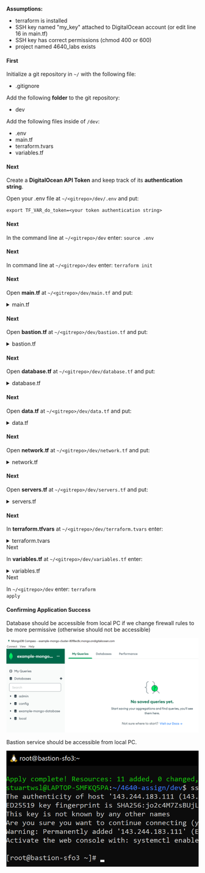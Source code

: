 <b>Assumptions:</b>
- terraform is installed 
- SSH key named "my_key" attached to DigitalOcean account (or edit line 16 in main.tf)
- SSH key has correct permissions (chmod 400 or 600)
- project named 4640_labs exists

<h4>First</h4>

Initialize a git repository in ```~/``` with the following file:
- .gitignore

Add the following <b>folder</b> to the git repository:
- dev

Add the following files inside of ```/dev```:
- .env
- main.tf
- terraform.tvars
- variables.tf

<h4>Next</h4>

Create a <b>DigitalOcean API Token</b> and keep track of its <b>authentication string</b>.

Open your .env file at ```~/<gitrepo>/dev/.env``` and put:
```
export TF_VAR_do_token=<your token authentication string>
```

<h4>Next</h4>

In the command line at ```~/<gitrepo>/dev``` enter: <code>source .env</code>

<h4>Next</h4>

In command line at ```~/<gitrepo>/dev``` enter: <code>terraform init</code>

<h4>Next</h4>

Open <b>main.tf</b> at ```~/<gitrepo>/dev/main.tf``` and put:


<details>
    <summary>
        main.tf
    </summary>

    terraform {
        required_providers {
            digitalocean = {
                source  = "digitalocean/digitalocean"
                version = "~> 2.0"
            }
        }
    }

    # Configure the DigitalOcean Provider
    provider "digitalocean" {
        token = var.do_token
    }

</details>

<h4>Next</h4>

Open <b>bastion.tf</b> at ```~/<gitrepo>/dev/bastion.tf``` and put:


<details>
    <summary>
        bastion.tf
    </summary>

    # firewall for bastion server


        resource "digitalocean_firewall" "bastion" {
        
        #firewall name
        name = "ssh-bastion-firewall"

        # Droplets to apply the firewall to
        droplet_ids = [digitalocean_droplet.bastion.id]

        inbound_rule {
            protocol = "tcp"
            port_range = "22"
            source_addresses = var.destination_addresses
        }

        outbound_rule {
            protocol = "tcp"
            port_range = "22"
            destination_addresses = [digitalocean_vpc.web_vpc.ip_range]
        }

        outbound_rule {
            protocol = "icmp"
            destination_addresses = [digitalocean_vpc.web_vpc.ip_range]
        }
    }

    # Create a bastion server
        resource "digitalocean_droplet" "bastion" {
        image    = "rockylinux-9-x64"
        name     = "bastion-${var.region}"
        region   = var.region
        size     = "s-1vcpu-512mb-10gb"
        ssh_keys = [data.digitalocean_ssh_key.my_key.id]
        vpc_uuid = digitalocean_vpc.web_vpc.id
    }

    # Add bastion to existing 4640_labs project
    resource "digitalocean_project_resources" "project_attach_bastion" {
        project = data.digitalocean_project.lab_project.id
        resources = [digitalocean_droplet.bastion.urn]
    }

</details>

<h4>Next</h4>

Open <b>database.tf</b> at ```~/<gitrepo>/dev/database.tf``` and put:


<details>
    <summary>
        database.tf
    </summary>

    resource "digitalocean_database_firewall" "mongodb-firewall" {
        
        cluster_id = digitalocean_database_cluster.mongodb-example.id
            # allow connection from resources with a given tag
            # for example if our droplets all have a tag "web" we could use web as the value
            rule {
            type = "tag"
            value = var.vpc_name
        }
    }


    resource "digitalocean_database_cluster" "mongodb-example" {
        name       = "example-mongo-cluster"
        engine     = "mongodb"
        version    = "4"
        size       = "db-s-1vcpu-1gb"
        region     = var.region
        node_count = 1

        private_network_uuid = digitalocean_vpc.web_vpc.id
    }


    resource "digitalocean_database_db" "database-example" {
        cluster_id = digitalocean_database_cluster.mongodb-example.id
        name       = "example-mongo-database"
    }

</details>

<h4>Next</h4>

Open <b>data.tf</b> at ```~/<gitrepo>/dev/data.tf``` and put:


<details>
    <summary>
        data.tf
    </summary>

    # Set the SSH key used
    data "digitalocean_ssh_key" "my_key" {
        name = "my_key"
    }

    # Set the project used
    data "digitalocean_project" "lab_project" {
        name = "4640_labs"
    }

    # Create a new tag
    resource "digitalocean_tag" "do_tag" {
        name = var.do_tag_name
    }


</details>

<h4>Next</h4>

Open <b>network.tf</b> at ```~/<gitrepo>/dev/network.tf``` and put:

<details>
    <summary>
        network.tf
    </summary>

    # Create a new VPC
    resource "digitalocean_vpc" "web_vpc" {
        name   = var.vpc_name
        region = var.region
    }

</details>

<h4>Next</h4>

Open <b>servers.tf</b> at ```~/<gitrepo>/dev/servers.tf``` and put:

<details>
    <summary>
        servers.tf
    </summary>

    # Create firewall for droplets 

    resource "digitalocean_firewall" vpc_name {

        # The name we give our firewall for ease of use                            #    
        name = "${var.vpc_name}-firewall"

        # The droplets to apply this firewall to                                   #
        droplet_ids = digitalocean_droplet.web.*.id

        # Internal VPC Rules. We have to let ourselves talk to each other
        inbound_rule {
            protocol = "tcp"
            port_range = var.port_range
            source_addresses = [digitalocean_vpc.web_vpc.ip_range]
        }

        inbound_rule {
            protocol = "udp"
            port_range = var.port_range
            source_addresses = [digitalocean_vpc.web_vpc.ip_range]
        }

        inbound_rule {
            protocol = "icmp"
            source_addresses = [digitalocean_vpc.web_vpc.ip_range]
        }

        outbound_rule {
            protocol = "udp"
            port_range = var.port_range
            destination_addresses = [digitalocean_vpc.web_vpc.ip_range]
        }

        outbound_rule {
            protocol = "tcp"
            port_range = var.port_range
            destination_addresses = [digitalocean_vpc.web_vpc.ip_range]
        }

        outbound_rule {
            protocol = "icmp"
            destination_addresses = [digitalocean_vpc.web_vpc.ip_range]
        }

        # Selective Outbound Traffic Rules

        # HTTP
        outbound_rule {
            protocol = "tcp"
            port_range = "80"
            destination_addresses = var.destination_addresses
        }

        # HTTPS
        outbound_rule {
            protocol = "tcp"
            port_range = "443"
            destination_addresses = var.destination_addresses
        }

        # ICMP (Ping)
        outbound_rule {
            protocol              = "icmp"
            destination_addresses = var.destination_addresses
        }
    }


    # Create droplets
    resource "digitalocean_droplet" vpc_name {
        image    = var.default_droplet_image
        count    = var.droplet_count
        name     = "${var.vpc_name}-${count.index + 1}"
        tags     = [digitalocean_tag.do_tag.id]
        region   = var.region
        size     = var.default_droplet_size
        vpc_uuid = digitalocean_vpc.web_vpc.id
        ssh_keys = [data.digitalocean_ssh_key.my_key.id]

        lifecycle {
            create_before_destroy = true
        }
    }

    # Add new web droplets to existing 4640_labs project
    resource "digitalocean_project_resources" "project_attach_servers" {
        project = data.digitalocean_project.lab_project.id
        resources = flatten([digitalocean_droplet.web.*.urn]) 
    }

    # Create load balancer for droplets
    resource "digitalocean_loadbalancer" "public" {
        name = "loadbalancer-1"
        region = var.region

        forwarding_rule {
            entry_port     = 80
            entry_protocol = "http"

            target_port     = 80
            target_protocol = "http"
        }

        healthcheck {
            port     = 22
            protocol = "tcp"
        }

        droplet_tag = var.do_tag_name
        vpc_uuid = digitalocean_vpc.web_vpc.id
    }



</details>

<h4>Next</h4>

In <b>terraform.tfvars</b> at ```~/<gitrepo>/dev/terraform.tvars``` enter:

<details>
    <summary>
        terraform.tvars
    </summary>

    droplet_count = 3
</details

<h4>Next</h4>

In <b>variables.tf</b> at ```~/<gitrepo>/dev/variables.tf``` enter:

<details>
    <summary>
        variables.tf
    </summary>
    
    variable "do_token" {}

    variable "region" {
        type = string
        default = "sfo3"
    }

    variable "droplet_count" {
        type = number
        default = 2
    }

    variable "destination_addresses" {
        type = list
        default = ["0.0.0.0/0", "::/0"]
    }

    variable "port_range" {
        type = string
        default = "1-65535"
    }

    varible "default_droplet_image" {
        type = string
        default = "rockylinux-9-x64"
    }

    varible "default_droplet_size" {
        type = string
        default = "s-1vcpu-512mb-10gb"
    }

    variable "vpc_name" {
        type = string
        default = "web"
    }

    variable "do_tag_name" {
        type = string
        default = "Web"
    }

</details


<h4>Next</h4>

In ```~/<gitrepo>/dev``` enter: <code>terraform apply</code>

<h4>Confirming Application Success</h4>

Database should be accessible from local PC if we change firewall rules to be more permissive (otherwise should not be accessible)

![alt text](./images/Database.png)

Bastion service should be accessible from local PC.

![alt text](./images/Bastion.png)





